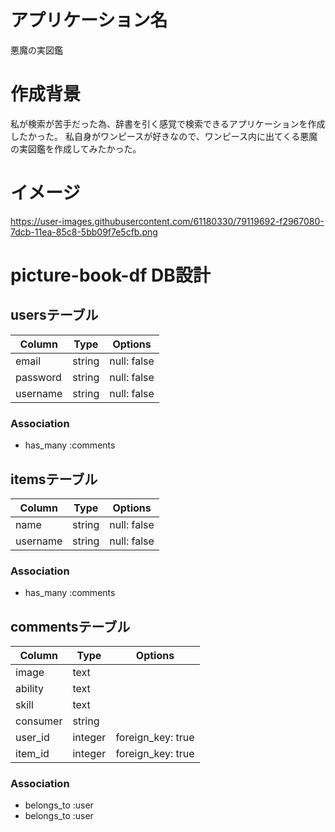# アプリケーション名
  悪魔の実図鑑

# 作成背景
  私が検索が苦手だった為、辞書を引く感覚で検索できるアプリケーションを作成したかった。
  私自身がワンピースが好きなので、ワンピース内に出てくる悪魔の実図鑑を作成してみたかった。

# イメージ
https://user-images.githubusercontent.com/61180330/79119692-f2967080-7dcb-11ea-85c8-5bb09f7e5cfb.png


# picture-book-df DB設計
## usersテーブル
|Column|Type|Options|
|------|----|-------|
|email|string|null: false|
|password|string|null: false|
|username|string|null: false|
### Association
- has_many :comments

## itemsテーブル
|Column|Type|Options|
|------|----|-------|
|name|string|null: false|
|username|string|null: false|
### Association
- has_many :comments

## commentsテーブル
|Column|Type|Options|
|------|----|-------|
|image|text||
|ability|text||
|skill|text||
|consumer|string||
|user_id|integer|foreign_key: true|
|item_id|integer|foreign_key: true|
### Association
- belongs_to :user
- belongs_to :user
